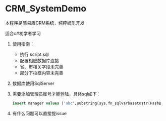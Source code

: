 # CRM_SystemDemo
本程序是简易版CRM系统，纯粹娱乐开发

适合c#初学者学习

1. 使用指南：
   - 执行 script.sql
   - 配置相应数据库连接
   - 省、市相关字段未完善
   - 部分下拉框内容未完善

2. 数据库使用SqlServer

3. 需要添加管理员账号才能登陆，具体sql如下：

   ```sql
   insert manager values ('abc',substring(sys.fn_sqlvarbasetostr(HashBytes('MD5','123')),3,32));
   ```

   [^abc]: 管理员账号
   [^123]: 管理员密码

   

4. 有什么问题可以直接提issue

    

    

   